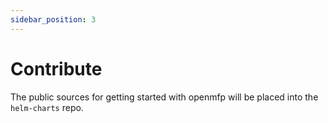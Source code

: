 ```yaml
---
sidebar_position: 3
---
```


# Contribute

The public sources for getting started with openmfp will be placed into the `helm-charts` repo. 